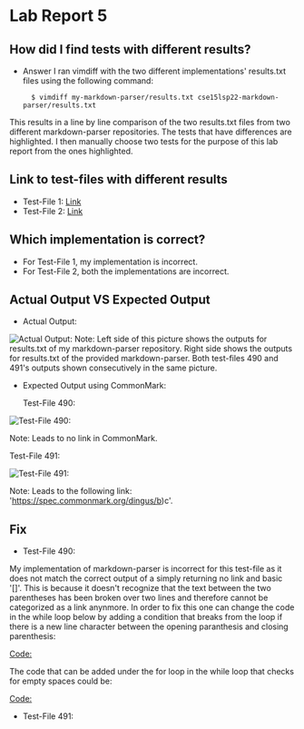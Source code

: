 # Lab Report 5

## How did I find tests with different results?

* Answer 
I ran vimdiff with the two different implementations' results.txt files using the following command:

        $ vimdiff my-markdown-parser/results.txt cse15lsp22-markdown-parser/results.txt
        
This results in a line by line comparison of the two results.txt files from two different markdown-parser repositories. The tests that have differences are highlighted. I then manually choose two tests for the purpose of this lab report from the ones highlighted.

## Link to test-files with different results
 
* Test-File 1: [Link](https://github.com/nidhidhamnani/markdown-parser/blob/main/test-files/490.md)
* Test-File 2: [Link](https://github.com/nidhidhamnani/markdown-parser/blob/main/test-files/491.md)

## Which implementation is correct?

* For Test-File 1, my implementation is incorrect. 
* For Test-File 2, both the implementations are incorrect.

## Actual Output VS Expected Output

* Actual Output:

![Actual Output:](https://jemilparikh.github.io/Cse15L-LabReports/testFilesActualOutput.png)
Note: Left side of this picture shows the outputs for results.txt of my markdown-parser repository. Right side shows the outputs for results.txt of the provided markdown-parser. Both test-files 490 and 491's outputs shown consecutively in the same picture.

* Expected Output using CommonMark: 

  Test-File 490:
  
![Test-File 490:](https://jemilparikh.github.io/Cse15L-LabReports/Screen%20Shot%202022-06-05%20at%2011.32.47%20PM.png)

  Note: Leads to no link in CommonMark.

  Test-File 491:

![Test-File 491:](https://jemilparikh.github.io/Cse15L-LabReports/Screen%20Shot%202022-06-05%20at%2011.33.32%20PM.png)

  Note: Leads to the following link: 'https://spec.commonmark.org/dingus/b)c'.

## Fix

* Test-File 490:

My implementation of markdown-parser is incorrect for this test-file as it does not match the correct output of a simply returning no link and basic '[]'.
This is because it doesn't recognize that the text between the two parentheses has been broken over two lines and therefore cannot be categorized as a link anynmore. In order to fix this one can change the code in the while loop below by adding a condition that breaks from the loop if there is a new line character between the opening paranthesis and closing parenthesis:

[Code:](https://jemilparikh.github.io/Cse15L-LabReports/Screen%20Shot%202022-06-06%20at%2012.18.03%20AM.png)

The code that can be added under the for loop in the while loop that checks for empty spaces could be:

[Code:](https://jemilparikh.github.io/Cse15L-LabReports/Screen%20Shot%202022-06-06%20at%2012.25.29%20AM.png)

* Test-File 491:


 
 
 
        
        


